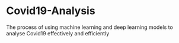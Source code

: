 # Covid19-Analysis
The process of using machine learning and deep learning models to analyse Covid19 effectively and efficiently

